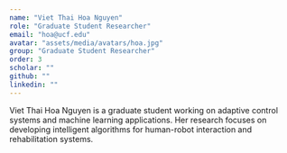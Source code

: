 ```yaml
---
name: "Viet Thai Hoa Nguyen"
role: "Graduate Student Researcher"
email: "hoa@ucf.edu"
avatar: "assets/media/avatars/hoa.jpg"
group: "Graduate Student Researcher"
order: 3
scholar: ""
github: ""
linkedin: ""
---
```


Viet Thai Hoa Nguyen is a graduate student working on adaptive control systems and machine learning applications. Her research focuses on developing intelligent algorithms for human-robot interaction and rehabilitation systems. 